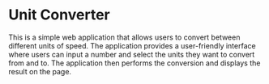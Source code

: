 # Unit Converter
 This is a simple web application that allows users to convert between different units of speed. The application provides a user-friendly interface where users can input a number and select the units they want to convert from and to. The application then performs the conversion and displays the result on the page.
